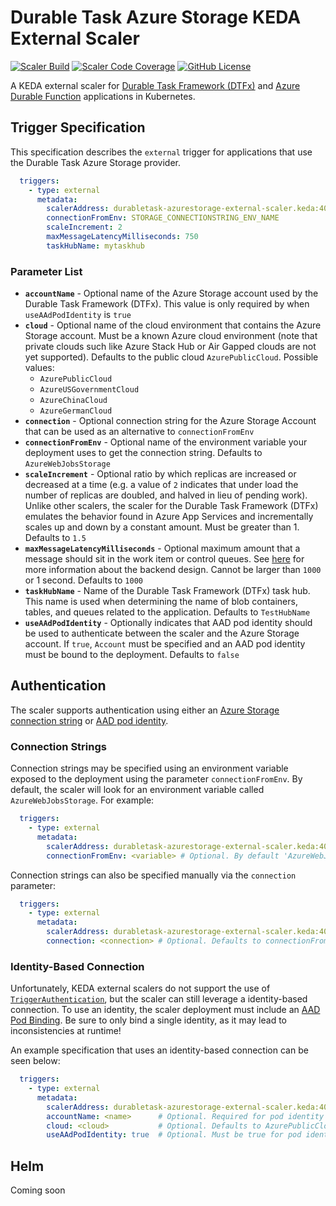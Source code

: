 # Durable Task Azure Storage KEDA External Scaler
[![Scaler Build](https://github.com/wsugarman/durabletask-azurestorage-external-scaler/actions/workflows/scaler-ci.yml/badge.svg)](https://github.com/wsugarman/durabletask-azurestorage-external-scaler/actions/workflows/scaler-ci.yml) [![Scaler Code Coverage](https://codecov.io/gh/wsugarman/durabletask-azurestorage-external-scaler/branch/main/graph/badge.svg)](https://codecov.io/gh/wsugarman/durabletask-azurestorage-external-scaler) [![GitHub License](https://img.shields.io/github/license/wsugarman/durabletask-azurestorage-external-scaler?label=License)](https://github.com/wsugarman/durabletask-azurestorage-external-scaler/blob/main/LICENSE)

A KEDA external scaler for [Durable Task Framework (DTFx)](https://github.com/Azure/durabletask) and [Azure Durable Function](https://github.com/Azure/azure-functions-durable-extension) applications in Kubernetes.

## Trigger Specification
This specification describes the `external` trigger for applications that use the Durable Task Azure Storage provider.

```yml
  triggers:
    - type: external
      metadata:
        scalerAddress: durabletask-azurestorage-external-scaler.keda:4050
        connectionFromEnv: STORAGE_CONNECTIONSTRING_ENV_NAME
        scaleIncrement: 2
        maxMessageLatencyMilliseconds: 750
        taskHubName: mytaskhub
```

### Parameter List
- **`accountName`** - Optional name of the Azure Storage account used by the Durable Task Framework (DTFx). This value is only required by when `useAAdPodIdentity` is `true`
- **`cloud`** - Optional name of the cloud environment that contains the Azure Storage account. Must be a known Azure cloud environment (note that private clouds such like Azure Stack Hub or Air Gapped clouds are not yet supported). Defaults to the public cloud `AzurePublicCloud`. Possible values:
  - `AzurePublicCloud`
  - `AzureUSGovernmentCloud`
  - `AzureChinaCloud`
  - `AzureGermanCloud`
- **`connection`** - Optional connection string for the Azure Storage Account that can be used as an alternative to `connectionFromEnv`
- **`connectionFromEnv`** - Optional name of the environment variable your deployment uses to get the connection string. Defaults to `AzureWebJobsStorage`
- **`scaleIncrement`** - Optional ratio by which replicas are increased or decreased at a time (e.g. a value of `2` indicates that under load the number of replicas are doubled, and halved in lieu of pending work). Unlike other scalers, the scaler for the Durable Task Framework (DTFx) emulates the behavior found in Azure App Services and incrementally scales up and down by a constant amount. Must be greater than 1. Defaults to `1.5`
- **`maxMessageLatencyMilliseconds`** - Optional maximum amount that a message should sit in the work item or control queues. See [here](https://docs.microsoft.com/en-us/azure/azure-functions/durable/durable-functions-perf-and-scale#internal-queue-triggers) for more information about the backend design. Cannot be larger than `1000` or 1 second. Defaults to `1000`
- **`taskHubName`** - Name of the Durable Task Framework (DTFx) task hub. This name is used when determining the name of blob containers, tables, and queues related to the application. Defaults to `TestHubName`
- **`useAAdPodIdentity`** - Optionally indicates that AAD pod identity should be used to authenticate between the scaler and the Azure Storage account. If `true`, `Account` must be specified and an AAD pod identity must be bound to the deployment. Defaults to `false`

## Authentication
The scaler supports authentication using either an [Azure Storage connection string](https://docs.microsoft.com/en-us/azure/storage/common/storage-configure-connection-string) or [AAD pod identity](https://github.com/Azure/aad-pod-identity).

### Connection Strings
Connection strings may be specified using an environment variable exposed to the deployment using the parameter `connectionFromEnv`. By default, the scaler will look for an environment variable called `AzureWebJobsStorage`. For example:

```yml
  triggers:
    - type: external
      metadata:
        scalerAddress: durabletask-azurestorage-external-scaler.keda:4050 # Required. Address of the external scaler service
        connectionFromEnv: <variable> # Optional. By default 'AzureWebJobsStorage'
```

Connection strings can also be specified manually via the `connection` parameter:

```yml
  triggers:
    - type: external
      metadata:
        scalerAddress: durabletask-azurestorage-external-scaler.keda:4050 # Required. Address of the external scaler service
        connection: <connection> # Optional. Defaults to connectionFromEnv
```

### Identity-Based Connection
Unfortunately, KEDA external scalers do not support the use of [`TriggerAuthentication`](https://keda.sh/docs/2.5/concepts/authentication/#re-use-credentials-and-delegate-auth-with-triggerauthentication), but the scaler can still leverage a identity-based connection. To use an identity, the scaler deployment must include an [AAD Pod Binding](https://azure.github.io/aad-pod-identity/docs/demo/standard_walkthrough/#5-deploy-azureidentitybinding). Be sure to only bind a single identity, as it may lead to inconsistencies at runtime!

An example specification that uses an identity-based connection can be seen below:

```yml
  triggers:
    - type: external
      metadata:
        scalerAddress: durabletask-azurestorage-external-scaler.keda:4050 # Required. Address of the external scaler service
        accountName: <name>      # Optional. Required for pod identity
        cloud: <cloud>           # Optional. Defaults to AzurePublicCloud
        useAAdPodIdentity: true  # Optional. Must be true for pod identity. Defaults to false
```

## Helm
Coming soon
